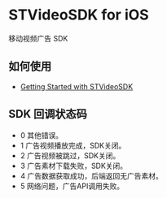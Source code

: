 # STVideoSDK for iOS

移动视频广告 SDK

## 如何使用

- [Getting Started with STVideoSDK](https://github.com/shunfei/STVideoSDK-iOS/blob/master/Doc/Getting_Started.md)

## SDK 回调状态码

* 0 其他错误。
* 1 广告视频播放完成，SDK关闭。
* 2	 广告视频被跳过，SDK关闭。
* 3	 广告素材下载失败，SDK关闭。
* 4 广告数据获取成功，后端返回无广告素材。
* 5 网络问题，广告API调用失败。
